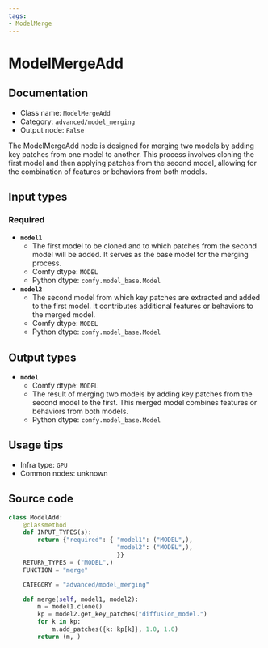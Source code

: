 ```yaml
---
tags:
- ModelMerge
---
```


# ModelMergeAdd
## Documentation
- Class name: `ModelMergeAdd`
- Category: `advanced/model_merging`
- Output node: `False`

The ModelMergeAdd node is designed for merging two models by adding key patches from one model to another. This process involves cloning the first model and then applying patches from the second model, allowing for the combination of features or behaviors from both models.
## Input types
### Required
- **`model1`**
    - The first model to be cloned and to which patches from the second model will be added. It serves as the base model for the merging process.
    - Comfy dtype: `MODEL`
    - Python dtype: `comfy.model_base.Model`
- **`model2`**
    - The second model from which key patches are extracted and added to the first model. It contributes additional features or behaviors to the merged model.
    - Comfy dtype: `MODEL`
    - Python dtype: `comfy.model_base.Model`
## Output types
- **`model`**
    - Comfy dtype: `MODEL`
    - The result of merging two models by adding key patches from the second model to the first. This merged model combines features or behaviors from both models.
    - Python dtype: `comfy.model_base.Model`
## Usage tips
- Infra type: `GPU`
- Common nodes: unknown


## Source code
```python
class ModelAdd:
    @classmethod
    def INPUT_TYPES(s):
        return {"required": { "model1": ("MODEL",),
                              "model2": ("MODEL",),
                              }}
    RETURN_TYPES = ("MODEL",)
    FUNCTION = "merge"

    CATEGORY = "advanced/model_merging"

    def merge(self, model1, model2):
        m = model1.clone()
        kp = model2.get_key_patches("diffusion_model.")
        for k in kp:
            m.add_patches({k: kp[k]}, 1.0, 1.0)
        return (m, )

```
